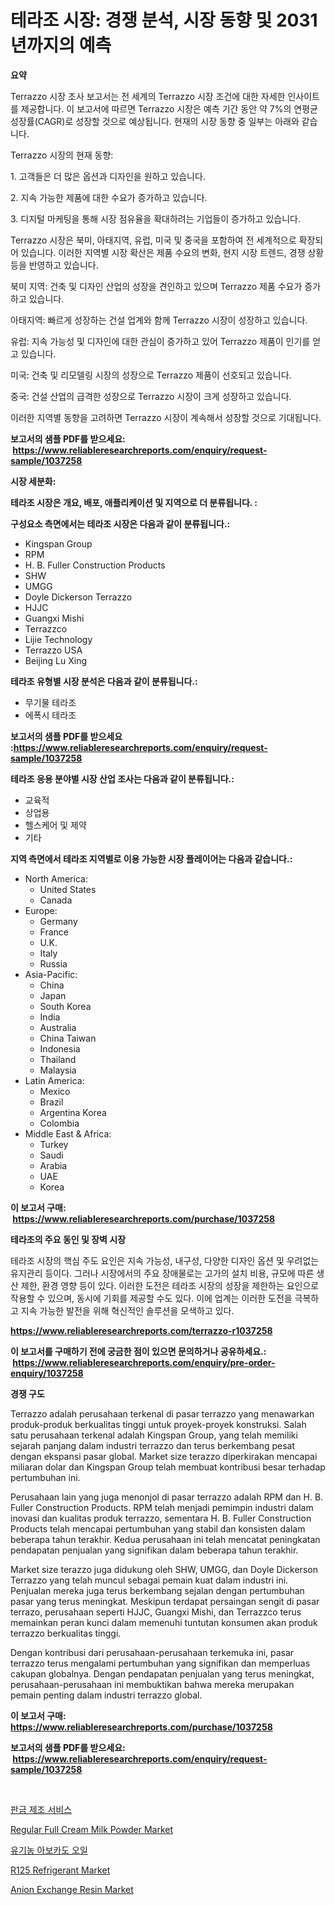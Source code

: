 <p><h1>테라조 시장: 경쟁 분석, 시장 동향 및 2031년까지의 예측</h1></p><p><strong>요약</strong></p>
<p><p>Terrazzo 시장 조사 보고서는 전 세계의 Terrazzo 시장 조건에 대한 자세한 인사이트를 제공합니다. 이 보고서에 따르면 Terrazzo 시장은 예측 기간 동안 약 7%의 연평균 성장률(CAGR)로 성장할 것으로 예상됩니다. 현재의 시장 동향 중 일부는 아래와 같습니다.</p><p>Terrazzo 시장의 현재 동향:</p><p>1. 고객들은 더 많은 옵션과 디자인을 원하고 있습니다.</p><p>2. 지속 가능한 제품에 대한 수요가 증가하고 있습니다.</p><p>3. 디지털 마케팅을 통해 시장 점유율을 확대하려는 기업들이 증가하고 있습니다.</p><p>Terrazzo 시장은 북미, 아태지역, 유럽, 미국 및 중국을 포함하여 전 세계적으로 확장되어 있습니다. 이러한 지역별 시장 확산은 제품 수요의 변화, 현지 시장 트렌드, 경쟁 상황 등을 반영하고 있습니다.</p><p>북미 지역: 건축 및 디자인 산업의 성장을 견인하고 있으며 Terrazzo 제품 수요가 증가하고 있습니다.</p><p>아태지역: 빠르게 성장하는 건설 업계와 함께 Terrazzo 시장이 성장하고 있습니다.</p><p>유럽: 지속 가능성 및 디자인에 대한 관심이 증가하고 있어 Terrazzo 제품이 인기를 얻고 있습니다.</p><p>미국: 건축 및 리모델링 시장의 성장으로 Terrazzo 제품이 선호되고 있습니다.</p><p>중국: 건설 산업의 급격한 성장으로 Terrazzo 시장이 크게 성장하고 있습니다.</p><p>이러한 지역별 동향을 고려하면 Terrazzo 시장이 계속해서 성장할 것으로 기대됩니다.</p></p>
<p><strong>보고서의 샘플 PDF를 받으세요: &nbsp;<a href="https://www.reliableresearchreports.com/enquiry/request-sample/1037258">https://www.reliableresearchreports.com/enquiry/request-sample/1037258</a></strong></p>
<p><strong>시장 세분화:</strong></p>
<p><strong> 테라조 시장은 개요, 배포, 애플리케이션 및 지역으로 더 분류됩니다. :</strong></p>
<p><strong>구성요소 측면에서는 테라조 시장은 다음과 같이 분류됩니다.:</strong></p>
<p><ul><li>Kingspan Group</li><li>RPM</li><li>H. B. Fuller Construction Products</li><li>SHW</li><li>UMGG</li><li>Doyle Dickerson Terrazzo</li><li>HJJC</li><li>Guangxi Mishi</li><li>Terrazzco</li><li>Lijie Technology</li><li>Terrazzo USA</li><li>Beijing Lu Xing</li></ul></p>
<p><strong> 테라조 유형별 시장 분석은 다음과 같이 분류됩니다.:</strong></p>
<p><ul><li>무기물 테라조</li><li>에폭시 테라조</li></ul></p>
<p><strong>보고서의 샘플 PDF를 받으세요 :<a href="https://www.reliableresearchreports.com/enquiry/request-sample/1037258">https://www.reliableresearchreports.com/enquiry/request-sample/1037258</a></strong></p>
<p><strong> 테라조 응용 분야별 시장 산업 조사는 다음과 같이 분류됩니다.:</strong></p>
<p><ul><li>교육적</li><li>상업용</li><li>헬스케어 및 제약</li><li>기타</li></ul></p>
<p><strong>지역 측면에서 테라조 지역별로 이용 가능한 시장 플레이어는 다음과 같습니다.:</strong></p>
<p><ul>
    <li>
        North America:
        <ul>
            <li>United States</li>
            <li>Canada</li>
        </ul>
    </li>
    <li>
        Europe:
        <ul>
            <li>Germany</li>
            <li>France</li>
            <li>U.K.</li>
            <li>Italy</li>
            <li>Russia</li>
        </ul>
    </li>
    <li>
        Asia-Pacific:
        <ul>
            <li>China</li>
            <li>Japan</li>
            <li>South Korea</li>
            <li>India</li>
            <li>Australia</li>
            <li>China Taiwan</li>
            <li>Indonesia</li>
            <li>Thailand</li>
            <li>Malaysia</li>
        </ul>
    </li>
    <li>
        Latin America:
        <ul>
            <li>Mexico</li>
            <li>Brazil</li>
            <li>Argentina Korea</li>
            <li>Colombia</li>
        </ul>
    </li>
    <li>
        Middle East & Africa:
        <ul>
            <li>Turkey</li>
            <li>Saudi</li>
            <li>Arabia</li>
            <li>UAE</li>
            <li>Korea</li>
        </ul>
    </li>
    </ul></p>
<p><strong>이 보고서 구매: &nbsp;<a href="https://www.reliableresearchreports.com/purchase/1037258">https://www.reliableresearchreports.com/purchase/1037258</a></strong></p>
<p><strong>테라조의 주요 동인 및 장벽 시장</strong></p>
<p><p>테라조 시장의 핵심 주도 요인은 지속 가능성, 내구성, 다양한 디자인 옵션 및 우려없는 유지관리 등이다. 그러나 시장에서의 주요 장애물로는 고가의 설치 비용, 규모에 따른 생산 제한, 환경 영향 등이 있다. 이러한 도전은 테라조 시장의 성장을 제한하는 요인으로 작용할 수 있으며, 동시에 기회를 제공할 수도 있다. 이에 업계는 이러한 도전을 극복하고 지속 가능한 발전을 위해 혁신적인 솔루션을 모색하고 있다.</p></p>
<p><strong><a href="https://www.reliableresearchreports.com/terrazzo-r1037258">https://www.reliableresearchreports.com/terrazzo-r1037258</a></strong></p>
<p><strong>이 보고서를 구매하기 전에 궁금한 점이 있으면 문의하거나 공유하세요.: &nbsp;<a href="https://www.reliableresearchreports.com/enquiry/pre-order-enquiry/1037258">https://www.reliableresearchreports.com/enquiry/pre-order-enquiry/1037258</a></strong></p>
<p><strong>경쟁 구도</strong></p>
<p><p>Terrazzo adalah perusahaan terkenal di pasar terrazzo yang menawarkan produk-produk berkualitas tinggi untuk proyek-proyek konstruksi. Salah satu perusahaan terkenal adalah Kingspan Group, yang telah memiliki sejarah panjang dalam industri terrazzo dan terus berkembang pesat dengan ekspansi pasar global. Market size terazzo diperkirakan mencapai miliaran dolar dan Kingspan Group telah membuat kontribusi besar terhadap pertumbuhan ini.</p><p>Perusahaan lain yang juga menonjol di pasar terrazzo adalah RPM dan H. B. Fuller Construction Products. RPM telah menjadi pemimpin industri dalam inovasi dan kualitas produk terrazzo, sementara H. B. Fuller Construction Products telah mencapai pertumbuhan yang stabil dan konsisten dalam beberapa tahun terakhir. Kedua perusahaan ini telah mencatat peningkatan pendapatan penjualan yang signifikan dalam beberapa tahun terakhir.</p><p>Market size terazzo juga didukung oleh SHW, UMGG, dan Doyle Dickerson Terrazzo yang telah muncul sebagai pemain kuat dalam industri ini. Penjualan mereka juga terus berkembang sejalan dengan pertumbuhan pasar yang terus meningkat. Meskipun terdapat persaingan sengit di pasar terrazo, perusahaan seperti HJJC, Guangxi Mishi, dan Terrazzco terus memainkan peran kunci dalam memenuhi tuntutan konsumen akan produk terrazzo berkualitas tinggi.</p><p>Dengan kontribusi dari perusahaan-perusahaan terkemuka ini, pasar terrazzo terus mengalami pertumbuhan yang signifikan dan memperluas cakupan globalnya. Dengan pendapatan penjualan yang terus meningkat, perusahaan-perusahaan ini membuktikan bahwa mereka merupakan pemain penting dalam industri terrazzo global.</p></p>
<p><strong>이 보고서 구매: &nbsp; <a href="https://www.reliableresearchreports.com/purchase/1037258">https://www.reliableresearchreports.com/purchase/1037258</a></strong></p>
<p><strong>보고서의 샘플 PDF를 받으세요: &nbsp;<a href="https://www.reliableresearchreports.com/enquiry/request-sample/1037258">https://www.reliableresearchreports.com/enquiry/request-sample/1037258</a></strong><strong></strong></p>
<p>&nbsp;</p>
<p><p><a href="https://medium.com/@joshuapierce88/%EC%A7%80-%ED%91%9C%EB%A9%B4-%EC%B2%98%EB%A6%AC-%EC%84%9C%EB%B9%84%EC%8A%A4-%EC%8B%9C%EC%9E%A5-%EB%B6%84%EC%84%9D-%EA%B8%80%EB%A1%9C%EB%B2%8C-%EC%82%B0%EC%97%85-%EC%A0%84%EB%A7%9D-%EB%B0%8F-%EC%A0%84%EB%A7%9D-2024-%EB%85%84%EB%B6%80%ED%84%B0-2031-%EB%85%84-ca92b8e2f441">판금 제조 서비스</a></p><p><a href="https://github.com/julyju69/Market-Research-Report-List-2/blob/main/regular-full-cream-milk-powder-market.md">Regular Full Cream Milk Powder Market</a></p><p><a href="https://github.com/Howaoole34545/Market-Research-Report-List-1/blob/main/230108118422.md">유기농 아보카도 오일</a></p><p><a href="https://spotless-saver-8fd.notion.site/R125-Refrigerant-Market-Size-Market-Trends-and-Growth-Outlook-forecasted-for-period-from-2024-to-2-b3642439b779466baf17d4f42cf6e6e9">R125 Refrigerant Market</a></p><p><a href="https://issuu.com/reportprime-2/docs/anion-exchange-resin-market-size-2030.pptx">Anion Exchange Resin Market</a></p></p>
